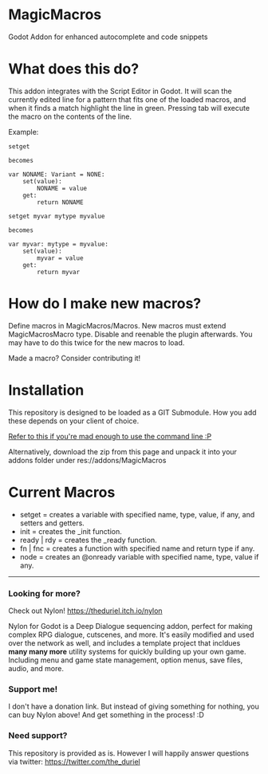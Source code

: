 # MagicMacros
Godot Addon for enhanced autocomplete and code snippets

# What does this do?
This addon integrates with the Script Editor in Godot. It will scan the currently edited line for a pattern that fits one of the loaded macros, and when it finds a match highlight the line in green. Pressing tab will execute the macro on the contents of the line.

Example:

```GDScript
setget

becomes

var NONAME: Variant = NONE:
    set(value):
        NONAME = value
    get:
        return NONAME
```

```GDScript
setget myvar mytype myvalue

becomes

var myvar: mytype = myvalue:
    set(value):
        myvar = value
    get:
        return myvar
```

# How do I make new macros?

Define macros in MagicMacros/Macros. New macros must extend MagicMacrosMacro type. Disable and reenable the plugin afterwards. You may have to do this twice for the new macros to load.

Made a macro? Consider contributing it!

# Installation

This repository is designed to be loaded as a GIT Submodule. How you add these depends on your client of choice.

[Refer to this if you're mad enough to use the command line :P](https://git-scm.com/book/en/v2/Git-Tools-Submodules)

Alternatively, download the zip from this page and unpack it into your addons folder under res://addons/MagicMacros

# Current Macros

* setget = creates a variable with specified name, type, value, if any, and setters and getters.
* init = creates the _init function.
* ready | rdy = creates the _ready function.
* fn | fnc = creates a function with specified name and return type if any.
* node = creates an @onready variable with specified name, type, value if any.

---

### Looking for more?

Check out Nylon! https://theduriel.itch.io/nylon

Nylon for Godot is a Deep Dialogue sequencing addon, perfect for making complex RPG dialogue, cutscenes, and more. It's easily modified and used over the network as well, and includes a template project that incldues **many many more** utility systems for quickly building up your own game. Including menu and game state management, option menus, save files, audio, and more.

### Support me!

I don't have a donation link. But instead of giving something for nothing, you can buy Nylon above! And get something in the process! :D

### Need support?

This repository is provided as is. However I will happily answer questions via twitter: https://twitter.com/the_duriel
